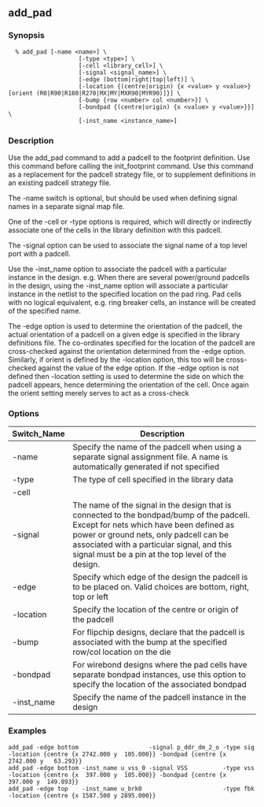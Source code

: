 ## add_pad

### Synopsis
```
  % add_pad [-name <name>] \
                    [-type <type>] \
                    [-cell <library_cell>] \
                    [-signal <signal_name>] \
                    [-edge (bottom|right|top|left)] \
                    [-location {(centre|origin) {x <value> y <value>} [orient (R0|R90|R180|R270|MX|MY|MXR90|MYR90)]}] \
                    [-bump {row <number> col <number>}] \
                    [-bondpad {(centre|origin) {x <value> y <value>}}] \
                    [-inst_name <instance_name>]
```
### Description

Use the add_pad command to add a padcell to the footprint definition. Use this command before calling the init_footprint command. Use this command as a replacement for the padcell strategy file, or to supplement definitions in an existing padcell strategy file.

The -name switch is optional, but should be used when defining signal names in a separate signal map file.

One of the -cell or -type options is required, which will directly or indirectly associate one of the cells in the library definition with this padcell.

The -signal option can be used to associate the signal name of a top level port with a padcell.

Use the -inst_name option to associate the padcell with a particular instance in the design. e.g. When there are several power/ground padcells in the design, using the -inst_name option will associate a particular instance in the netlist to the specified location on the pad ring. Pad cells with no logical equivalent, e.g. ring breaker cells, an instance will be created of the specified name.

The -edge option is used to determine the orientation of the padcell, the actual orientation of a padcell on a given edge is specified in the library definitions file. The co-ordinates specified for the location of the padcell are cross-checked against the orientation determined from the -edge option. Similarly, if orient is defined by the -location option, this too will be cross-checked against the value of the edge option. If the -edge option is not defined then -location setting is used to determine the side on which the padcell appears, hence determining the orientation of the cell. Once again the orient setting merely serves to act as a cross-check

### Options


| Switch_Name | Description |
| ------ | ----------- |
| -name  | Specify the name of the padcell when using a separate signal assignment file. A name is automatically generated if not specified |
| -type  | The type of cell specified in the library data |
| -cell  |
| -signal | The name of the signal in the design that is connected to the bondpad/bump of the padcell. Except for nets which have been defined as power or ground nets, only padcell can be associated with a particular signal, and this signal must be a pin at the top level of the design. |
| -edge | Specify which edge of the design the padcell is to be placed on. Valid choices are bottom, right, top or left |
| -location | Specify the location of the centre or origin of the padcell |
| -bump | For flipchip designs, declare that the padcell is associated with the bump at the specified row/col location on the die |
| -bondpad | For wirebond designs where the pad cells have separate bondpad instances, use this option to specify the location of the associated bondpad |
| -inst_name | Specify the name of the padcell instance in the design |

### Examples
```
add_pad -edge bottom                    -signal p_ddr_dm_2_o -type sig   -location {centre {x 2742.000 y  105.000}} -bondpad {centre {x 2742.000 y   63.293}}
add_pad -edge bottom -inst_name u_vss_0 -signal VSS          -type vss   -location {centre {x  397.000 y  105.000}} -bondpad {centre {x  397.000 y  149.893}}
add_pad -edge top    -inst_name u_brk0                       -type fbk   -location {centre {x 1587.500 y 2895.000}}

```

